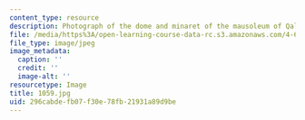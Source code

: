 ```yaml
---
content_type: resource
description: Photograph of the dome and minaret of the mausoleum of Qalawun.
file: /media/https%3A/open-learning-course-data-rc.s3.amazonaws.com/4-615-the-architecture-of-cairo-spring-2002/296cabdefb07f30e78fb21931a89d9be_1059.jpg
file_type: image/jpeg
image_metadata:
  caption: ''
  credit: ''
  image-alt: ''
resourcetype: Image
title: 1059.jpg
uid: 296cabde-fb07-f30e-78fb-21931a89d9be
---
```

